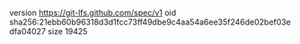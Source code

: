 version https://git-lfs.github.com/spec/v1
oid sha256:21ebb60b96318d3d1fcc73ff49dbe9c4aa54a6ee35f246de02bef03edfa04027
size 19425
